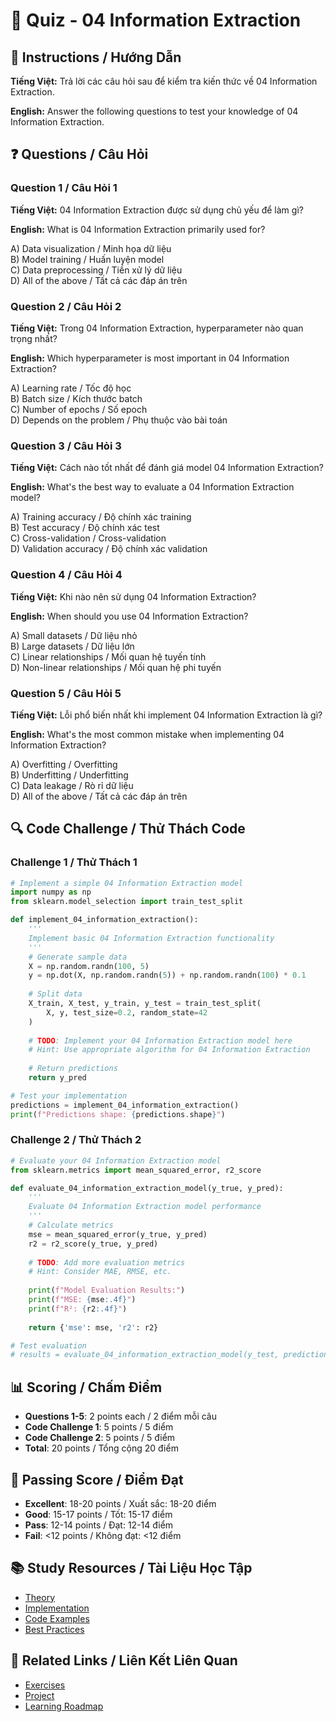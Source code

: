 # 🧠 Quiz - 04 Information Extraction

## 📝 Instructions / Hướng Dẫn

**Tiếng Việt:** Trả lời các câu hỏi sau để kiểm tra kiến thức về 04 Information Extraction.

**English:** Answer the following questions to test your knowledge of 04 Information Extraction.

## ❓ Questions / Câu Hỏi

### Question 1 / Câu Hỏi 1
**Tiếng Việt:** 04 Information Extraction được sử dụng chủ yếu để làm gì?

**English:** What is 04 Information Extraction primarily used for?

A) Data visualization / Minh họa dữ liệu  
B) Model training / Huấn luyện model  
C) Data preprocessing / Tiền xử lý dữ liệu  
D) All of the above / Tất cả các đáp án trên

### Question 2 / Câu Hỏi 2
**Tiếng Việt:** Trong 04 Information Extraction, hyperparameter nào quan trọng nhất?

**English:** Which hyperparameter is most important in 04 Information Extraction?

A) Learning rate / Tốc độ học  
B) Batch size / Kích thước batch  
C) Number of epochs / Số epoch  
D) Depends on the problem / Phụ thuộc vào bài toán

### Question 3 / Câu Hỏi 3
**Tiếng Việt:** Cách nào tốt nhất để đánh giá model 04 Information Extraction?

**English:** What's the best way to evaluate a 04 Information Extraction model?

A) Training accuracy / Độ chính xác training  
B) Test accuracy / Độ chính xác test  
C) Cross-validation / Cross-validation  
D) Validation accuracy / Độ chính xác validation

### Question 4 / Câu Hỏi 4
**Tiếng Việt:** Khi nào nên sử dụng 04 Information Extraction?

**English:** When should you use 04 Information Extraction?

A) Small datasets / Dữ liệu nhỏ  
B) Large datasets / Dữ liệu lớn  
C) Linear relationships / Mối quan hệ tuyến tính  
D) Non-linear relationships / Mối quan hệ phi tuyến

### Question 5 / Câu Hỏi 5
**Tiếng Việt:** Lỗi phổ biến nhất khi implement 04 Information Extraction là gì?

**English:** What's the most common mistake when implementing 04 Information Extraction?

A) Overfitting / Overfitting  
B) Underfitting / Underfitting  
C) Data leakage / Rò rỉ dữ liệu  
D) All of the above / Tất cả các đáp án trên

## 🔍 Code Challenge / Thử Thách Code

### Challenge 1 / Thử Thách 1
```python
# Implement a simple 04 Information Extraction model
import numpy as np
from sklearn.model_selection import train_test_split

def implement_04_information_extraction():
    '''
    Implement basic 04 Information Extraction functionality
    '''
    # Generate sample data
    X = np.random.randn(100, 5)
    y = np.dot(X, np.random.randn(5)) + np.random.randn(100) * 0.1
    
    # Split data
    X_train, X_test, y_train, y_test = train_test_split(
        X, y, test_size=0.2, random_state=42
    )
    
    # TODO: Implement your 04 Information Extraction model here
    # Hint: Use appropriate algorithm for 04 Information Extraction
    
    # Return predictions
    return y_pred

# Test your implementation
predictions = implement_04_information_extraction()
print(f"Predictions shape: {predictions.shape}")
```

### Challenge 2 / Thử Thách 2
```python
# Evaluate your 04 Information Extraction model
from sklearn.metrics import mean_squared_error, r2_score

def evaluate_04_information_extraction_model(y_true, y_pred):
    '''
    Evaluate 04 Information Extraction model performance
    '''
    # Calculate metrics
    mse = mean_squared_error(y_true, y_pred)
    r2 = r2_score(y_true, y_pred)
    
    # TODO: Add more evaluation metrics
    # Hint: Consider MAE, RMSE, etc.
    
    print(f"Model Evaluation Results:")
    print(f"MSE: {mse:.4f}")
    print(f"R²: {r2:.4f}")
    
    return {'mse': mse, 'r2': r2}

# Test evaluation
# results = evaluate_04_information_extraction_model(y_test, predictions)
```

## 📊 Scoring / Chấm Điểm

- **Questions 1-5**: 2 points each / 2 điểm mỗi câu
- **Code Challenge 1**: 5 points / 5 điểm
- **Code Challenge 2**: 5 points / 5 điểm
- **Total**: 20 points / Tổng cộng 20 điểm

## 🎯 Passing Score / Điểm Đạt

- **Excellent**: 18-20 points / Xuất sắc: 18-20 điểm
- **Good**: 15-17 points / Tốt: 15-17 điểm  
- **Pass**: 12-14 points / Đạt: 12-14 điểm
- **Fail**: <12 points / Không đạt: <12 điểm

## 📚 Study Resources / Tài Liệu Học Tập

- [Theory](./THEORY_04_information_extraction.md)
- [Implementation](./IMPLEMENTATION_04_information_extraction.md)
- [Code Examples](./CODE_EXAMPLES_04_information_extraction.md)
- [Best Practices](./BEST_PRACTICES_04_information_extraction.md)

## 🔗 Related Links / Liên Kết Liên Quan

- [Exercises](./EXERCISES_04_information_extraction.md)
- [Project](./PROJECT_04_information_extraction.md)
- [Learning Roadmap](./LEARNING_ROADMAP_04_information_extraction.md)
